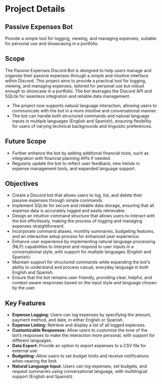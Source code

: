 # Project Details

## Passive Expenses Bot
Provide a simple tool for logging, viewing, and managing expenses, suitable for personal use and showcasing in a portfolio.

## Scope
The Passive Expenses Discord Bot is designed to help users manage and organize their passive expenses through a simple and intuitive interface within Discord. This project aims to provide a practical tool for logging, viewing, and managing expenses, tailored for personal use but robust enough to showcase in a portfolio. The bot leverages the Discord API and SQLite for seamless integration and reliable data management.

- The project now supports natural language interaction, allowing users to communicate with the bot in a more intuitive and conversational manner.
- The bot can handle both structured commands and natural language inputs in multiple languages (English and Spanish), ensuring flexibility for users of varying technical backgrounds and linguistic preferences.

## Future Scope
- Further enhance the bot by adding additional financial tools, such as integration with financial planning APIs if needed.
- Regularly update the bot to reflect user feedback, new trends in expense management tools, and expanded language support.

## Objectives
- Create a Discord bot that allows users to log, list, and delete their passive expenses through simple commands.
- Implement SQLite for secure and reliable data storage, ensuring that all expense data is accurately logged and easily retrievable.
- Design an intuitive command structure that allows users to interact with the bot effortlessly, making the process of logging and managing expenses straightforward.
- Incorporate command aliases, monthly summaries, budgeting features, and an interactive setup process for enhanced user experience.
- Enhance user experience by implementing natural language processing (NLP) capabilities to interpret and respond to user inputs in a conversational style, with support for multiple languages (English and Spanish).
- Maintain support for structured commands while expanding the bot's ability to understand and process casual, everyday language in both English and Spanish.
- Ensure that the bot remains user-friendly, providing clear, helpful, and context-aware responses based on the input style and language chosen by the user.

## Key Features
- **Expense Logging:** Users can log expenses by specifying the amount, payment method, and date, in either English or Spanish.
- **Expense Listing:** Retrieve and display a list of all logged expenses.
- **Customizable Responses:** Allow users to customize the tone of the bot’s responses to make the interaction more personal, with support for different languages.
- **Data Export:** Provide an option to export expenses to a CSV file for external use.
- **Budgeting:** Allow users to set budget limits and receive notifications when nearing the limit.
- **Natural Language Input:** Users can log expenses, set budgets, and request summaries using conversational language, with multilingual support (English and Spanish).
